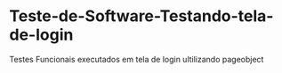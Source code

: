 # Teste-de-Software-Testando-tela-de-login
Testes Funcionais executados em tela de login ultilizando pageobject
